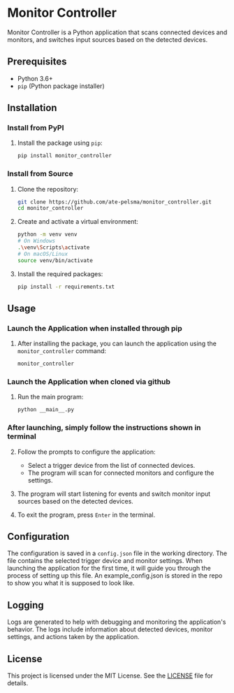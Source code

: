 # Monitor Controller

Monitor Controller is a Python application that scans connected devices and monitors, and switches input sources based on the detected devices.

## Prerequisites

- Python 3.6+
- `pip` (Python package installer)

## Installation

### Install from PyPI

1. Install the package using `pip`:
    ```sh
    pip install monitor_controller
    ```

### Install from Source

1. Clone the repository:
    ```sh
    git clone https://github.com/ate-pelsma/monitor_controller.git
    cd monitor_controller
    ```

2. Create and activate a virtual environment:
    ```sh
    python -m venv venv
    # On Windows
    .\venv\Scripts\activate
    # On macOS/Linux
    source venv/bin/activate
    ```

3. Install the required packages:
    ```sh
    pip install -r requirements.txt
    ```

## Usage

### Launch the Application when installed through pip

1. After installing the package, you can launch the application using the `monitor_controller` command:
    ```sh
    monitor_controller
    ```

### Launch the Application when cloned via github

1. Run the main program:
    ```sh
    python __main__.py
    ```

### After launching, simply follow the instructions shown in terminal

2. Follow the prompts to configure the application:
    - Select a trigger device from the list of connected devices.
    - The program will scan for connected monitors and configure the settings.

3. The program will start listening for events and switch monitor input sources based on the detected devices.

4. To exit the program, press `Enter` in the terminal.

## Configuration

The configuration is saved in a `config.json` file in the working directory. The file contains the selected trigger device and monitor settings. When launching the application for the first time, it will guide you through the process of setting up this file. An example_config.json is stored in the repo to show you what it is supposed to look like.

## Logging

Logs are generated to help with debugging and monitoring the application's behavior. The logs include information about detected devices, monitor settings, and actions taken by the application.

## License

This project is licensed under the MIT License. See the [LICENSE](LICENSE) file for details.